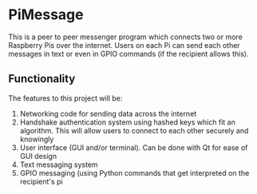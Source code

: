 PiMessage
=========

This is a peer to peer messenger program which connects two or more
Raspberry Pis over the internet. Users on each Pi can send each other
messages in text or even in GPIO commands (if the recipient allows this).

Functionality
---------
The features to this project will be:

1. Networking code for sending data across the internet
2. Handshake authentication system using hashed keys which fit an algorithm. This will allow users to connect to each other securely and knowingly
3. User interface (GUI and/or terminal). Can be done with Qt for ease of GUI design
4. Text messaging system
5. GPIO messaging (using Python commands that get interpreted on the recipient's pi


